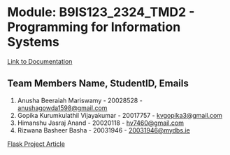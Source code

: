# Module: B9IS123_2324_TMD2 - Programming for Information Systems
[Link to Documentation](https://docs.google.com/document/d/1BP2CsbGHD83c0s7JLD4JdVjrfBDxQUFI13GMh-crQ54/edit?usp=sharing)
## Team Members Name, StudentID, Emails
1. Anusha Beeraiah Mariswamy - 20028528 - anushagowda1598@gmail.com
2. Gopika Kurumkulathil Vijayakumar - 20017757 - kvgopika3@gmail.com
3. Himanshu Jasraj Anand - 20020118 - hv7460@gmail.com
4. Rizwana Basheer Basha - 20031946 - 20031946@mydbs.ie

[Flask Project Article](https://realpython.com/flask-project/)

<!-- YT LINK: https://www.youtube.com/watch?v=GZbeL5AcTgw -->
<!-- macOS/Linux -->
<!-- You may need to run `sudo apt-get install python3-venv` first on Debian-based OSs -->
<!-- python3 -m venv .venv -->
<!-- Windows -->
<!-- You may also use `py -3 -m venv .venv -->
<!-- python -m venv .venv -->
<!-- source  venv/bin/activate-->
<!-- pip list -->
<!-- pip freeze >> requirements.txt -->
<!-- pip install -r requirements.txt -->
